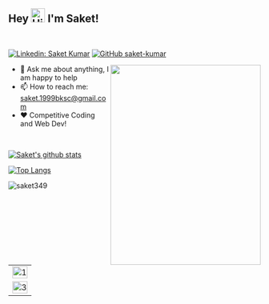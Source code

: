 ## Hey <img alt='Hi' width="28" src="https://github.com/rishabhdeepsingh/rishabhdeepsingh/blob/master/hi.gif"> I'm Saket!
<br>

[![Linkedin: Saket Kumar](https://img.shields.io/badge/-Saketkumar-blue?style=flat-square&logo=Linkedin&logoColor=white&link=https://www.linkedin.com/in/saket-kumar-a914bb1aa/)](https://www.linkedin.com/in/saket-kumar-a914bb1aa/)
[![GitHub saket-kumar](https://img.shields.io/github/followers/saket349?label=follow&style=social)](https://github.com/saket349?tab=followers)

<img align="right" width="300" height="400" src="https://github.com/rishabhdeepsingh/rishabhdeepsingh/blob/master/coding_from_home.gif">

- 💬 Ask me about anything, I am happy to help
- 📫 How to reach me: saket.1999bksc@gmail.com
- :heart: Competitive Coding and Web Dev!

<br>

[![Saket's github stats](https://github-readme-stats.vercel.app/api?username=saket349&count_private=true&show_icons=true&theme=radical)](https://github.com/anuraghazra/github-readme-stats)

[![Top Langs](https://github-readme-stats.vercel.app/api/top-langs/?username=saket349&layout=compact&theme=radical)](https://github.com/anuraghazra/github-readme-stats)


<p align="left"> <img src="https://komarev.com/ghpvc/?username=saket349" alt="saket349" /> </p>
<table>
  <tr>
    <td><img src="https://github-profile-summary-cards.vercel.app/api/cards/profile-details?username=saket349&theme=monokai"  display=block width=100% height=auto  alt="1" ></td>
   </tr> 
   <tr>
      <td><img src="https://activity-graph.herokuapp.com/graph?username=saket349&bg_color=1a1b27&color=be90f2&line=638fda&point=35aea1&area=true"  display=block width=100% height=auto alt="3" ></td>
  </td>
  </tr>
</table>
